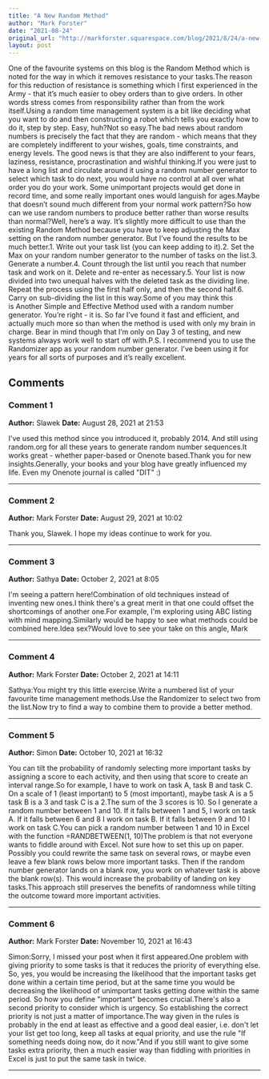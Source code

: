 ```yaml
---
title: "A New Random Method"
author: "Mark Forster"
date: "2021-08-24"
original_url: "http://markforster.squarespace.com/blog/2021/8/24/a-new-random-method.html"
layout: post
---
```


One of the favourite systems on this blog is the Random Method which is noted for the way in which it removes resistance to your tasks.The reason for this reduction of resistance is something which I first experienced in the Army - that it’s much easier to obey orders than to give orders. In other words stress comes from responsibility rather than from the work itself.Using a random time management system is a bit like deciding what you want to do and then constructing a robot which tells you exactly how to do it, step by step. Easy, huh?Not so easy.The bad news about random numbers is precisely the fact that they are random - which means that they are completely indifferent to your wishes, goals, time constraints, and energy levels. The good news is that they are also indifferent to your fears, laziness, resistance, procrastination and wishful thinking.If you were just to have a long list and circulate around it using a random number generator to select which task to do next, you would have no control at all over what order you do your work. Some unimportant projects would get done in record time, and some really important ones would languish for ages.Maybe that doesn’t sound much different from your normal work pattern?So how can we use random numbers to produce better rather than worse results than normal?Well, here’s a way. It’s slightly more difficult to use than the existing Random Method because you have to keep adjusting the Max setting on the random number generator. But I’ve found the results to be much better.1. Write out your task list (you can keep adding to it).2. Set the Max on your random number generator to the number of tasks on the list.3. Generate a number.4. Count through the list until you reach that number task and work on it. Delete and re-enter as necessary.5. Your list is now divided into two unequal halves with the deleted task as the dividing line. Repeat the process using the first half only, and then the second half.6. Carry on sub-dividing the list in this way.Some of you may think this is Another Simple and Effective Method used with a random number generator. You’re right - it is. So far I’ve found it fast and efficient, and actually much more so than when the method is used with only my brain in charge. Bear in mind though that I’m only on Day 3 of testing, and new systems always work well to start off with.P.S. I recommend you to use the Randomizer app as your random number generator. I’ve been using it for years for all sorts of purposes and it’s really excellent.

## Comments

### Comment 1
**Author:** Slawek
**Date:** August 28, 2021 at 21:53

I've used this method since you introduced it, probably 2014.
And still using random.org for all these years to generate random number sequences.It works great - whether paper-based or Onenote based.Thank you for new insights.Generally, your books and your blog have greatly influenced my life.
Even my Onenote journal is called "DIT" :)

---

### Comment 2
**Author:** Mark Forster
**Date:** August 29, 2021 at 10:02

Thank you, Slawek. I hope my ideas continue to work for you.

---

### Comment 3
**Author:** Sathya
**Date:** October 2, 2021 at 8:05

I'm seeing a pattern here!Combination of old techniques instead of inventing new ones.I think there's a great merit in that one could offset the shortcomings of another one.For example, I'm exploring using ABC listing with mind mapping.Similarly would be happy to see what methods could be combined here.Idea sex?Would love to see your take on this angle, Mark

---

### Comment 4
**Author:** Mark Forster
**Date:** October 2, 2021 at 14:11

Sathya:You might try this little exercise.Write a numbered list of your favourite time management methods.Use the Randomizer to select two from the list.Now try to find a way to combine them to provide a better method.

---

### Comment 5
**Author:** Simon
**Date:** October 10, 2021 at 16:32

You can tilt the probability of randomly selecting more important tasks by assigning a score to each activity, and then using that score to create an interval range.So for example, I have to work on task A, task B and task C. On a scale of 1 (least important) to 5 (most important), maybe task A is a 5 task B is a 3 and task C is a 2.The sum of the 3 scores is 10. So I generate a random number between 1 and 10. If it falls between 1 and 5, I work on task A. If it falls between 6 and 8 I work on task B. If it falls between 9 and 10 I work on task C.You can pick a random number between 1 and 10 in Excel with the function =RANDBETWEEN(1, 10)The problem is that not everyone wants to fiddle around with Excel. Not sure how to set this up on paper. Possibly you could rewrite the same task on several rows, or maybe even leave a few blank rows below more important tasks. Then if the random number generator lands on a blank row, you work on whatever task is above the blank row(s). This would increase the probability of landing on key tasks.This approach still preserves the benefits of randomness while tilting the outcome toward more important activities.

---

### Comment 6
**Author:** Mark Forster
**Date:** November 10, 2021 at 16:43

Simon:Sorry, I missed your post when it first appeared.One problem with giving priority to some tasks is that it reduces the priority of everything else. So, yes, you would be increasing the likelihood that the important tasks get done within a certain time period, but at the same time you would be decreasing the likelihood of unimportant tasks getting done within the same period. So how you define "important" becomes crucial.There's also a second priority to consider which is urgency. So establishing the correct priority is not just a matter of importance.The way given in the rules is probably in the end at least as effective and a good deal easier, i.e. don't let your list get too long, keep all tasks at equal priority, and use the rule "If something needs doing now, do it now."And if you still want to give some tasks extra priority, then a much easier way than fiddling with priorities in Excel is just to put the same task in twice.

---
